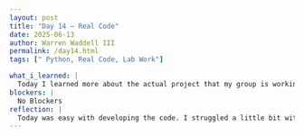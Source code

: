 ```yaml
---
layout: post
title: "Day 14 – Real Code"
date: 2025-06-13
author: Warren Waddell III
permalink: /day14.html
tags: [" Python, Real Code, Lab Work"]

what_i_learned: |
  Today I learned more about the actual project that my group is working on. All of the gorup memebers are building our own spearate codes to get a good accuray for our codes with the machine learning modeles. My algorithem at this current momement is not working as well I would like it to. I need to learn how disect the code and use the LLM's to imporve it. I also did a little bit of work on understading META-Adv a little better.
blockers: |
  No Blockers
reflection: |
  Today was easy with developing the code. I struggled a little bit with small errors from grok because of certain missed punctuations in the code. Chatgpt was also very helpful with fixing and improving the code although Grok is a more powerful system. We also created out videos today and I felt like I didn't have enough to say for this week so next week I will work harder to come up with better accomplishments. I also think I should do more research on my current project because I feel a little hazy with the work Im doing.
---
```

